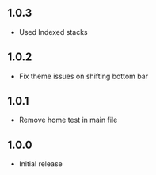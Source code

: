## 1.0.3

* Used Indexed stacks

## 1.0.2

* Fix theme issues on shifting bottom bar

## 1.0.1

* Remove home test in main file

## 1.0.0

* Initial release